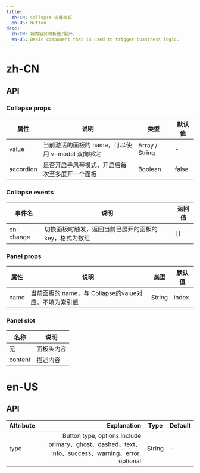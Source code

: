 ```yaml
---
title:
  zh-CN: Collapse 折叠面板
  en-US: Button
desc:
  zh-CN: 将内容区域折叠/展开。
  en-US: Basic component that is used to trigger bussiness logic.
---
```



# zh-CN



## API
### Collapse props

| 属性 |说明 |类型 |默认值 |
| --- |--- |--- |--- |
| value |当前激活的面板的 name，可以使用 v-model 双向绑定 |Array / String |- |
| accordion |是否开启手风琴模式，开启后每次至多展开一个面板 |Boolean |false |


### Collapse events

| 事件名 |说明 |返回值 |
| --- |--- |--- |
| on-change |切换面板时触发，返回当前已展开的面板的 key，格式为数组 |[] |


### Panel props

| 属性 |说明 |类型 |默认值 |
| --- |--- |--- |--- |
| name |当前面板的 name，与 Collapse的value对应，不填为索引值 |String |index |


### Panel slot

| 名称 |说明 |
| --- |--- |
| 无 |面板头内容 |
| content |描述内容 |


# en-US

## API
| Attribute        | Explanation    |  Type  | Default|
| --------   | -----:   | ---- | ---- |
| type        | Button type, options include primary、ghost、dashed、text、info、success、warning、error, optional      |   String   | -|
